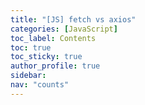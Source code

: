 ```yaml
---
title: "[JS] fetch vs axios"
categories: [JavaScript]
toc_label: Contents
toc: true
toc_sticky: true
author_profile: true
sidebar:
nav: "counts"
---
```


<br>
